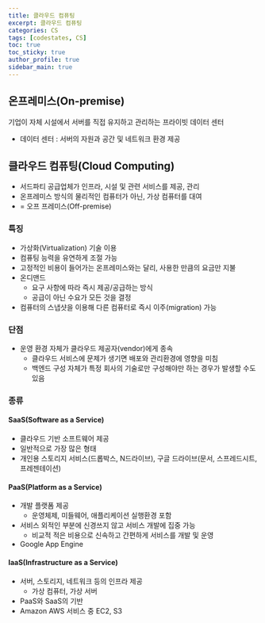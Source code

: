 ```yaml
---
title: 클라우드 컴퓨팅
excerpt: 클라우드 컴퓨팅
categories: CS
tags: [codestates, CS]
toc: true
toc_sticky: true
author_profile: true
sidebar_main: true
---
```

## 온프레미스(On-premise)
기업이 자체 시설에서 서버를 직접 유지하고 관리하는 프라이빗 데이터 센터  
  - 데이터 센터 : 서버의 자원과 공간 및 네트워크 환경 제공

## 클라우드 컴퓨팅(Cloud Computing) 
- 서드파티 공급업체가 인프라, 시설 및 관련 서비스를 제공, 관리
- 온프레미스 방식의 물리적인 컴퓨터가 아닌, 가상 컴퓨터를 대여
- = 오프 프레미스(Off-premise)

### 특징
- 가상화(Virtualization) 기술 이용
- 컴퓨팅 능력을 유연하게 조절 가능
- 고정적인 비용이 들어가는 온프레미스와는 달리, 사용한 만큼의 요금만 지불
- 온디맨드 
  - 요구 사항에 따라 즉시 제공/공급하는 방식
  - 공급이 아닌 수요가 모든 것을 결정
- 컴퓨터의 스냅샷을 이용해 다른 컴퓨터로 즉시 이주(migration) 가능

### 단점
- 운영 환경 자체가 클라우드 제공자(vendor)에게 종속
  - 클라우드 서비스에 문제가 생기면 배포와 관리환경에 영향을 미침
  - 백엔드 구성 자체가 특정 회사의 기술로만 구성해야만 하는 경우가 발생할 수도 있음

### 종류
#### SaaS(Software as a Service)
- 클라우드 기반 소프트웨어 제공
- 일반적으로 가장 많은 형태
- 개인용 스토리지 서비스(드롭박스, N드라이브), 구글 드라이브(문서, 스프레드시트, 프레젠테이션)

#### PaaS(Platform as a Service)
- 개발 플랫폼 제공
  - 운영체제, 미들웨어, 애플리케이션 실행환경 포함
- 서비스 외적인 부분에 신경쓰지 않고 서비스 개발에 집중 가능
  - 비교적 적은 비용으로 신속하고 간편하게 서비스를 개발 및 운영 
- Google App Engine

#### IaaS(Infrastructure as a Service)
- 서버, 스토리지, 네트워크 등의 인프라 제공
  - 가상 컴퓨터, 가상 서버
- PaaS와 SaaS의 기반
- Amazon AWS 서비스 중 EC2, S3
